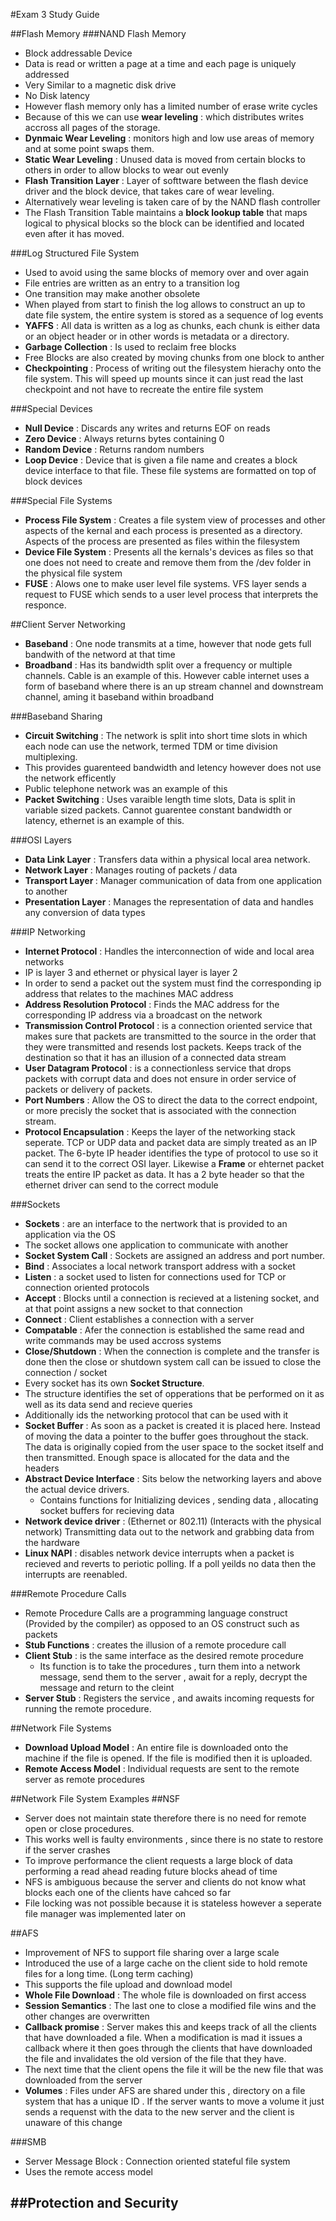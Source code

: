 #Exam 3 Study Guide

##Flash Memory
###NAND Flash Memory
- Block addressable Device
- Data is read or written a page at a time and each page is uniquely addressed
- Very Similar to a magnetic disk drive
- No Disk latency
- However flash memory only has a limited number of erase write cycles
- Because of this we can use <b>wear leveling</b> : which distributes writes accross all pages of the storage.
- <b>Dynmaic Wear Leveling</b> : monitors high and low use areas of memory and at some point swaps them.
- <b>Static Wear Leveling</b> : Unused data is moved from certain blocks to others in order to allow blocks to wear out evenly
- <b>Flash Transition Layer</b> : Layer of softtware between the flash device driver and the block device, that takes care of wear leveling.
- Alternatively wear leveling is taken care of by the NAND flash controller
- The Flash Transition Table maintains a <b>block lookup table</b> that maps logical to physical blocks so the block can be identified and located even after it has moved.

###Log Structured File System
- Used to avoid using the same blocks of memory over and over again
- File entries are written as an entry to a transition log
- One transition may make another obsolete
- When played from start to finish the log allows to construct an up to date file system, the entire system is stored as a sequence of log events
- <b>YAFFS</b> : All data is written as a log as chunks, each chunk is either data or an object header or in other words is metadata or a directory.
- <b>Garbage Collection</b> : Is used to reclaim free blocks
- Free Blocks are also created by moving chunks from one block to anther
- <b>Checkpointing</b> : Process of writing out the filesystem hierachy onto the file system. This will speed up mounts since it can just read the last checkpoint and not have to recreate the entire file system

###Special Devices
- <b>Null Device</b> : Discards any writes and returns EOF on reads
- <b>Zero Device</b> : Always returns bytes containing 0
- <b>Random Device</b> : Returns random numbers
- <b>Loop Device</b> : Device that is given a file name and creates a block device interface to that file. These file systems are formatted on top of block devices

###Special File Systems
- <b>Process File System</b> : Creates a file system view of processes and other aspects of the kernal and each process is presented as a directory. Aspects of the process are presented as files within the filesystem
- <b>Device File System</b> : Presents all the kernals's devices as files so that one does not need to create and remove them from the /dev folder in the physical file system
- <b>FUSE</b> : Alows one to make user level file systems. VFS layer sends a request to FUSE which sends to a user level process that interprets the responce.

##Client Server Networking
- <b>Baseband</b> : One node transmits at a time, however that node gets full bandwith of the netword at that time
- <b>Broadband</b> : Has its bandwidth split over a frequency or multiple channels. Cable is an example of this. However cable internet uses a form of baseband where there is an up stream channel and downstream channel, aming it baseband within broadband

###Baseband Sharing
- <b>Circuit Switching</b> : The network is split into short time slots in which each node can use the network, termed TDM or time division multiplexing.
- This provides guarenteed bandwidth and letency however does not use the network efficently
- Public telephone network was an example of this
- <b>Packet Switching</b> : Uses varaible length time slots, Data is split in variable sized packets. Cannot guarentee constant bandwidth or latency, ethernet is an example of this.

###OSI Layers
- <b>Data Link Layer</b> : Transfers data within a physical local area network.
- <b>Network Layer</b> : Manages routing of packets / data
- <b>Transport Layer </b> : Manager communication of data from one application to another
- <b>Presentation Layer</b> : Manages the representation of data and handles any conversion of data types

###IP Networking
- <b>Internet Protocol</b> : Handles the interconnection of wide and local area networks
- IP is layer 3 and ethernet or physical layer is layer 2
- In order to send a packet out the system must find the corresponding ip address that relates to the machines MAC address
- <b>Address Resolution Protocol</b> : Finds the MAC address for the corresponding IP address via a broadcast on the network
- <b>Transmission Control Protocol</b> : is a connection oriented service that makes sure that packets are transmitted to the source in the order that they were transmitted and resends lost packets. Keeps track of the destination so that it has an illusion of a connected data stream
- <b>User Datagram Protocol</b> : is a connectionless service that drops packets with corrupt data and does not ensure in order service of packets or delivery of packets.
- <b>Port Numbers</b> : Allow the OS to direct the data to the correct endpoint, or more precisly the socket that is associated with the connection stream.
- <b>Protocol Encapsulation</b> : Keeps the layer of the networking stack seperate. TCP or UDP data and packet data are simply treated as an IP packet. The 6-byte IP header identifies the type of protocol to use so it can send it to the correct OSI layer. Likewise a <b>Frame</b> or ehternet packet treats the entire IP packet as data. It has a 2 byte header so that the ethernet driver can send to the correct module

###Sockets
- <b>Sockets</b> : are an interface to the nertwork that is provided to an application via the OS
- The socket allows one application to communicate with another
- <b>Socket System Call</b> : Sockets are assigned an address and port number.
- <b>Bind</b> : Associates a local network transport address with a socket
- <b>Listen</b> : a socket used to listen for connections used for TCP or connection oriented protocols
- <b>Accept</b> : Blocks until a connection is recieved at a listening socket, and at that point assigns a new socket to that connection
- <b>Connect</b> : Client establishes a connection with a server
- <b>Compatable</b> : Afer the connection is established the same read and write commands may be used accross systems
- <b>Close/Shutdown</b> : When the connection is complete and the transfer is done then the close or shutdown system call can be issued to close the connection / socket
- Every socket has its own <b>Socket Structure</b>.
- The structure identifies the set of opperations that be performed on it as well as its data send and recieve queries
- Additionally ids the networking protocol that can be used with it
- <b>Socket Buffer</b> : As soon as a packet is created it is placed here. Instead of moving the data a pointer to the buffer goes throughout the stack. The data is originally copied from the user space to the socket itself and then transmitted. Enough space is allocated for the data and the headers
- <b>Abstract Device Interface</b> : Sits below the networking layers and above the actual device drivers.
    - Contains functions for Initializing devices , sending data , allocating socket buffers for recieving data
- <b>Network device driver</b> : (Ethernet or 802.11) (Interacts with the physical network) Transmitting data out to the network and grabbing data from the hardware
- <b>Linux NAPI</b> : disables network device interrupts when a packet is recieved and reverts to periotic polling. If a poll yeilds no data then the interrupts are reenabled.

###Remote Procedure Calls
- Remote Procedure Calls are a programming language construct (Provided by the compiler) as opposed to an OS construct such as packets
- <b>Stub Functions</b> : creates the illusion of a remote procedure call
- <b>Client Stub</b> : is the same interface as the desired remote procedure
    - Its function is to take the procedures , turn them into a network message, send them to the server , await for a reply, decrypt the message and return to the cleint
- <b>Server Stub</b> : Registers the service , and awaits incoming requests for running the remote procedure.

##Network File Systems
- <b>Download Upload Model</b> : An entire file is downloaded onto the machine if the file is opened. If the file is modified then it is uploaded.
- <b>Remote Access Model</b> : Individual requests are sent to the remote server as remote procedures

##Network File System Examples
##NSF
- Server does not maintain state therefore there is no need for remote open or close procedures.
- This works well is faulty environments , since there is no state to restore if the server crashes
- To improve performance the client requests a large block of data performing a read ahead reading future blocks ahead of time
- NFS is ambiguous because the server and clients do not know what blocks each one of the clients have cahced so far
- File locking was not possible because it is stateless however a seperate file manager was implemented later on
    
##AFS
- Improvement of NFS to support file sharing over a large scale
- Introduced the use of a large cache on the client side to hold remote files for a long time. (Long term caching)
- This supports the file upload and download model
- <b>Whole File Download</b> : The whole file is downloaded on first access
- <b>Session Semantics</b> : The last one to close a modified file wins and the other changes are overwritten
- <b>Callback promise</b> : Server makes this and keeps track of all the clients that have downloaded a file. When a modification is mad it issues a callback where it then goes through the clients that have downloaded the file and invalidates the old version of the file that they have.
- The next time that the client opens the file it will be the new file that was downloaded from the server
- <b>Volumes</b> : Files under AFS are shared under this , directory on a file system that has a unique ID . If the server wants to move a volume it just sends a requenst with the data to the new server and the client is unaware of this change

###SMB
- Server Message Block : Connection oriented stateful file system
- Uses the remote access model

##Protection and Security
- 
